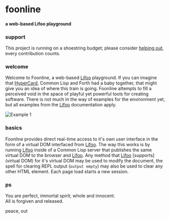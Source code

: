 # foonline
#### a web-based Lifoo playground 

### support
This project is running on a shoestring budget; please consider [helping out](https://www.paypal.me/c4life), every contribution counts.

### welcome
Welcome to Foonline, a web-based [Lifoo](https://github.com/codr4life/lifoo) playground. If you can imagine that [HyperCard](https://en.wikipedia.org/wiki/HyperCard), Common Lisp and Forth had a baby together, that might give you an idea of where this train is going. Foonline attempts to fill a perceived void in the space of playful yet powerful tools for creating software. There is not much in the way of examples for the environment yet, but all examples from the [Lifoo](https://github.com/codr4life/lifoo) documentation apply.

![Example 1](https://github.com/codr4life/foonline/blob/master/example1.png)

### basics
Foonline provides direct real-time access to it's own user interface in the form of a virtual DOM interfaced from [Lifoo](https://github.com/codr4life/lifoo). The way this works is by running [Lifoo](https://github.com/codr4life/lifoo) inside of a Common Lisp server that publishes the same virtual DOM to the browser and [Lifoo](https://github.com/codr4life/lifoo). Any method that [Lifoo](https://github.com/codr4life/lifoo) [supports](virtual DOM) for it's virtual DOM may be used to modify the document, the spell for clearing REPL output (```output empty```) may also be used to clear any other HTML element. Each page load starts a new session.

### ps
You are perfect, immortal spirit; whole and innocent.<br/>
All is forgiven and released.

peace, out<br/>
